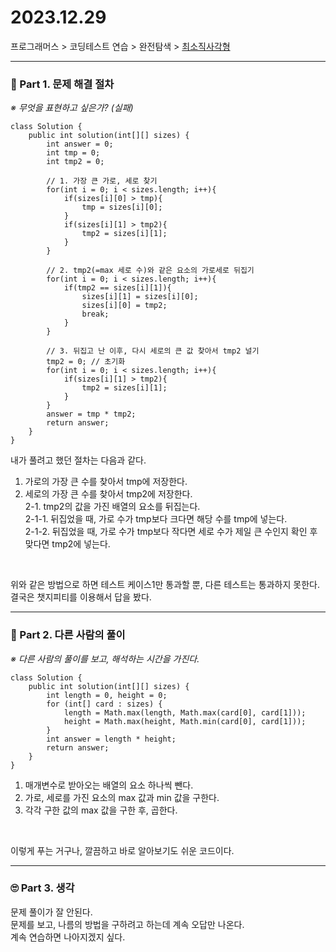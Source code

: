 # 2023.12.29
프로그래머스 > 코딩테스트 연습 > 완전탐색 > [최소직사각형](https://school.programmers.co.kr/learn/courses/30/lessons/86491)

---
### 📌 Part 1. 문제 해결 절차
_※ 무엇을 표현하고 싶은가? (실패)_<br>
```
class Solution {
    public int solution(int[][] sizes) {
        int answer = 0;
        int tmp = 0;
        int tmp2 = 0;

        // 1. 가장 큰 가로, 세로 찾기
        for(int i = 0; i < sizes.length; i++){
            if(sizes[i][0] > tmp){
                tmp = sizes[i][0];
            }
            if(sizes[i][1] > tmp2){
                tmp2 = sizes[i][1];
            }
        }

        // 2. tmp2(=max 세로 수)와 같은 요소의 가로세로 뒤집기
        for(int i = 0; i < sizes.length; i++){
            if(tmp2 == sizes[i][1]){
                sizes[i][1] = sizes[i][0];
                sizes[i][0] = tmp2;
                break;
            }
        }

        // 3. 뒤집고 난 이후, 다시 세로의 큰 값 찾아서 tmp2 널기
        tmp2 = 0; // 초기화
        for(int i = 0; i < sizes.length; i++){
            if(sizes[i][1] > tmp2){
                tmp2 = sizes[i][1];
            }
        }
        answer = tmp * tmp2;
        return answer;
    }
}
```
내가 풀려고 했던 절차는 다음과 같다.<br>
1. 가로의 가장 큰 수를 찾아서 tmp에 저장한다.
2. 세로의 가장 큰 수를 찾아서 tmp2에 저장한다.<br>
    2-1. tmp2의 값을 가진 배열의 요소를 뒤집는다.<br>
        2-1-1. 뒤집었을 때, 가로 수가 tmp보다 크다면 해당 수를 tmp에 넣는다.<br>
        2-1-2. 뒤집었을 때, 가로 수가 tmp보다 작다면 세로 수가 제일 큰 수인지 확인 후 맞다면 tmp2에 넣는다.
<br>

위와 같은 방법으로 하면 테스트 케이스1만 통과할 뿐, 다른 테스트는 통과하지 못한다.<br>
결국은 챗지피티를 이용해서 답을 봤다.
<br>

---
### 📌 Part 2. 다른 사람의 풀이
_※ 다른 사람의 풀이를 보고, 해석하는 시간을 가진다._<br>
```
class Solution {
    public int solution(int[][] sizes) {
        int length = 0, height = 0;
        for (int[] card : sizes) {
            length = Math.max(length, Math.max(card[0], card[1]));
            height = Math.max(height, Math.min(card[0], card[1]));
        }
        int answer = length * height;
        return answer;
    }
}
```

1. 매개변수로 받아오는 배열의 요소 하나씩 뺀다.
2. 가로, 세로를 가진 요소의 max 값과 min 값을 구한다.
3. 각각 구한 값의 max 값을 구한 후, 곱한다.
<br>

이렇게 푸는 거구나, 깔끔하고 바로 알아보기도 쉬운 코드이다.
<br>

---
### 🙄 Part 3. 생각
문제 풀이가 잘 안된다.<br>
문제를 보고, 나름의 방법을 구하려고 하는데 계속 오답만 나온다.<br>
계속 연습하면 나아지겠지 싶다.
<br>
